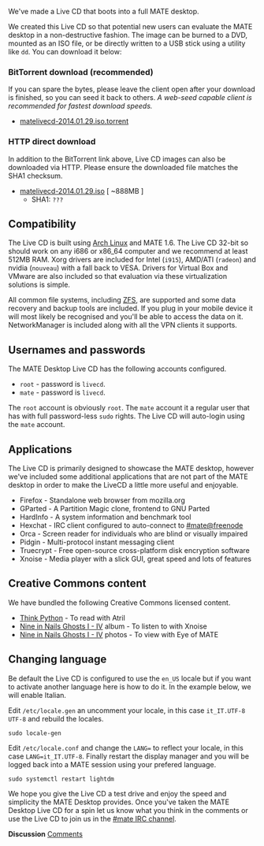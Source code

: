 <!-- 
.. link: 
.. description: 
.. tags: Arch Linux,News,draft
.. date: 2014/01/29 18:19:40
.. title: MATE desktop Live CD
.. slug: 2014-01-29-mate-desktop-live-cd
.. author: Martin Wimpress
-->

We've made a Live CD that boots into a full MATE desktop.

We created this Live CD so that potential new users can evaluate the MATE
desktop in a non-destructive fashion. The image can be burned to a DVD, mounted
as an ISO file, or be directly written to a USB stick using a utility like
`dd`. You can download it below:

### BitTorrent download (recommended)

If you can spare the bytes, please leave the client open after your download 
is finished, so you can seed it back to others. *A web-seed capable client is 
recommended for fastest download speeds.*

  * [matelivecd-2014.01.29.iso.torrent](http://repo.mate-desktop.org/livecd/matelivecd-2014.01.29.iso.torrent)

### HTTP direct download

In addition to the BitTorrent link above, Live CD images can also be downloaded
via HTTP. Please ensure the downloaded file matches the SHA1 checksum.

  * [matelivecd-2014.01.29.iso](http://repo.mate-desktop.org/livecd/matelivecd-2014.01.29.iso) [ ~888MB ]
    * SHA1: `???`

## Compatibility

The Live CD is built using [Arch Linux](http://www.archlinux.org) and MATE 1.6.
The Live CD 32-bit so should work on any i686 or x86_64 computer and we recommend
at least 512MB RAM. Xorg drivers are included for Intel (`i915`), AMD/ATI
(`radeon`) and nvidia (`nouveau`) with a fall back to VESA. Drivers for Virtual
Box and VMware are also included so that evaluation via these virtualization
solutions is simple.

All common file systems, including [ZFS](http://open-zfs.org), are supported 
and some data recovery and backup tools are included. If you plug in your 
mobile device it will most likely be recognised and you'll be able to access 
the data on it. NetworkManager is included along with all the VPN clients it 
supports.

## Usernames and passwords

The MATE Desktop Live CD has the following accounts configured.

  * `root` - password is `livecd`.
  * `mate` - password is `livecd`.

The `root` account is obviously `root`. The `mate` account it a regular user 
that has with full password-less `sudo` rights. The Live CD will auto-login 
using the `mate` account.

## Applications

The Live CD is primarily designed to showcase the MATE desktop, however we've 
included some additional applications that are not part of the MATE desktop in 
order to make the LiveCD a little more useful and enjoyable.

  * Firefox   - Standalone web browser from mozilla.org
  * GParted   - A Partition Magic clone, frontend to GNU Parted
  * HardInfo  - A system information and benchmark tool
  * Hexchat   - IRC client configured to auto-connect to [#mate@freenode](https://webchat.freenode.net/?channels=#mate)
  * Orca      - Screen reader for individuals who are blind or visually impaired
  * Pidgin    - Multi-protocol instant messaging client
  * Truecrypt - Free open-source cross-platform disk encryption software
  * Xnoise    - Media player with a slick GUI, great speed and lots of features

## Creative Commons content

We have bundled the following Creative Commons licensed content.

  * [Think Python](http://www.greenteapress.com/thinkpython/)                        - To read with Atril
  * [Nine in Nails Ghosts I - IV](http://ghosts.nin.com/main/home) album   - To listen to with Xnoise
  * [Nine in Nails Ghosts I - IV](http://ghosts.nin.com/main/home) photos  - To view with Eye of MATE

## Changing language

Be default the Live CD is configured to use the `en_US` locale but if you want 
to activate another language here is how to do it. In the example below, we 
will enable Italian.

Edit `/etc/locale.gen` an uncomment your locale, in this case `it_IT.UTF-8 UTF-8`
and rebuild the locales.

    sudo locale-gen

Edit `/etc/locale.conf` and change the `LANG=` to reflect your locale, in this 
case `LANG=it_IT.UTF-8`. Finally restart the display manager and you will be 
logged back into a MATE session using your prefered language.

    sudo systemctl restart lightdm

We hope you give the Live CD a test drive and enjoy the speed and simplicity 
the MATE Desktop provides. Once you've taken the MATE Desktop Live CD for a 
spin let us know what you think in the comments or use the Live CD to join us 
in the [#mate IRC channel](https://webchat.freenode.net/?channels=#mate).

<div class="alert alert-success">
<strong>Discussion</strong> <a href="http://forums.mate-desktop.org/viewtopic.php?f=20&t=0000" class="alert-link">Comments</a>
</div>
